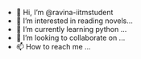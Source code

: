 - 👋 Hi, I’m @ravina-iitmstudent
- 👀 I’m interested in reading novels...
- 🌱 I’m currently learning python ...
- 💞️ I’m looking to collaborate on ...
- 📫 How to reach me ...

<!---
ravina-iitmstudent/ravina-iitmstudent is a ✨ special ✨ repository because its `README.md` (this file) appears on your GitHub profile.
You can click the Preview link to take a look at your changes.
--->
